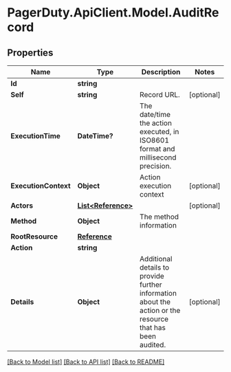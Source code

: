 # PagerDuty.ApiClient.Model.AuditRecord
## Properties

Name | Type | Description | Notes
------------ | ------------- | ------------- | -------------
**Id** | **string** |  | 
**Self** | **string** | Record URL. | [optional] 
**ExecutionTime** | **DateTime?** | The date/time the action executed, in ISO8601 format and millisecond precision. | 
**ExecutionContext** | **Object** | Action execution context | [optional] 
**Actors** | [**List&lt;Reference&gt;**](Reference.md) |  | [optional] 
**Method** | **Object** | The method information | 
**RootResource** | [**Reference**](Reference.md) |  | 
**Action** | **string** |  | 
**Details** | **Object** | Additional details to provide further information about the action or the resource that has been audited.  | [optional] 

[[Back to Model list]](../README.md#documentation-for-models) [[Back to API list]](../README.md#documentation-for-api-endpoints) [[Back to README]](../README.md)

